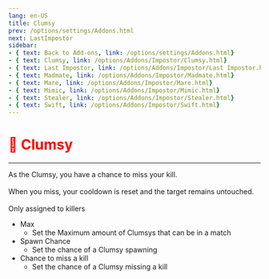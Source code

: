 ```yaml
---
lang: en-US
title: Clumsy
prev: /options/settings/Addons.html
next: LastImpostor
sidebar:
- { text: Back to Add-ons, link: /options/settings/Addons.html}
- { text: Clumsy, link: /options/Addons/Impostor/Clumsy.html}
- { text: Last Impostor, link: /options/Addons/Impostor/Last Impostor.html}
- { text: Madmate, link: /options/Addons/Impostor/Madmate.html}
- { text: Mare, link: /options/Addons/Impostor/Mare.html}
- { text: Mimic, link: /options/Addons/Impostor/Mimic.html}
- { text: Stealer, link: /options/Addons/Impostor/Stealer.html}
- { text: Swift, link: /options/Addons/Impostor/Swift.html}
---
```


# <font color="red">🤕 Clumsy</font> <Badge text="Impostor" type="tip" vertical="middle"/>
---

As the Clumsy, you have a chance to miss your kill.<br><br>
When you miss, your cooldown is reset and the target remains untouched.<br><br>
Only assigned to killers
* Max
  * Set the Maximum amount of Clumsys that can be in a match
* Spawn Chance
  * Set the chance of a Clumsy spawning
* Chance to miss a kill
  * Set the chance of a Clumsy missing a kill